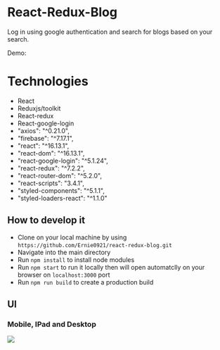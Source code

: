 # React-Redux-Blog

Log in using google authentication and search for blogs based on your search. 

Demo: 


# Technologies
- React
- Reduxjs/toolkit
- React-redux
- React-google-login
-   "axios": "^0.21.0",
-  "firebase": "^7.17.1",
-    "react": "^16.13.1",
-    "react-dom": "^16.13.1",
-    "react-google-login": "^5.1.24",
-    "react-redux": "^7.2.2",
-    "react-router-dom": "^5.2.0",
-    "react-scripts": "3.4.1",
-    "styled-components": "^5.1.1",
-    "styled-loaders-react": "^1.1.0"

## How to develop it

- Clone on your local machine by using `https://github.com/Ernie0921/react-redux-blog.git`
- Navigate into the main directory
- Run `npm install` to install node modules
- Run `npm start` to run it locally then will open automatclly on your browser on `localhost:3000` port
- Run `npm run build` to create a production build

## UI
### Mobile, IPad and Desktop
![](./public/react-blog.gif)

